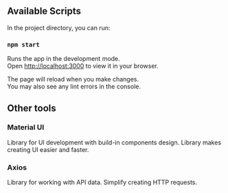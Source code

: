 ## Available Scripts

In the project directory, you can run:

### `npm start`

Runs the app in the development mode.\
Open [http://localhost:3000](http://localhost:3000) to view it in your browser.

The page will reload when you make changes.\
You may also see any lint errors in the console.

## Other tools

### Material UI

Library for UI development with build-in components design.
Library makes creating UI easier and faster.

### Axios

Library for working with API data. Simplify creating HTTP requests.